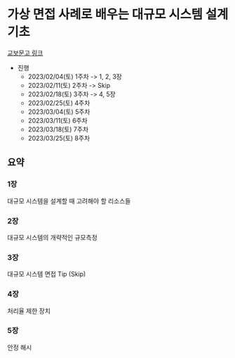 # 가상 면접 사례로 배우는 대규모 시스템 설계 기초

[교보문고 링크](https://product.kyobobook.co.kr/detail/S000001033116)

* 진행
  * 2023/02/04(토) 1주차 -> 1, 2, 3장
  * 2023/02/11(토) 2주차 -> Skip
  * 2023/02/18(토) 3주차 -> 4, 5장
  * 2023/02/25(토) 4주차
  * 2023/03/04(토) 5주차
  * 2023/03/11(토) 6주차
  * 2023/03/18(토) 7주차
  * 2023/03/25(토) 8주차

## 요약

### 1장

대규모 시스템을 설계할 때 고려해야 할 리소스들

### 2장

대규모 시스템의 개략적인 규모측정

### 3장

대규모 시스템 면접 Tip (Skip)

### 4장

처리율 제한 장치

### 5장

안정 해시